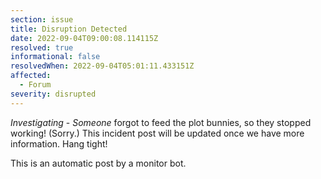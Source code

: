 ```yaml
---
section: issue
title: Disruption Detected
date: 2022-09-04T09:00:08.114115Z
resolved: true
informational: false
resolvedWhen: 2022-09-04T05:01:11.433151Z
affected:
  - Forum
severity: disrupted
---
```

*Investigating* - _Someone_ forgot to feed the plot bunnies, so they stopped working! (Sorry.) This incident post will be updated once we have more information. Hang tight!

This is an automatic post by a monitor bot.
        